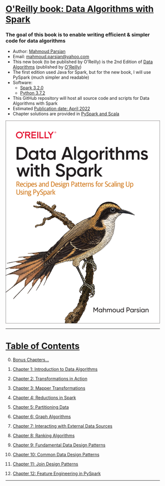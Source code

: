 # [O'Reilly book: Data Algorithms with Spark](https://www.oreilly.com/library/view/data-algorithms-with/9781492082378/)

### The goal of this book is to enable writing efficient & simpler code for data algorithms

* Author: [Mahmoud Parsian](https://www.linkedin.com/in/mahmoudparsian/) 
* Email: mahmoud.parsian@yahoo.com
* This new book (to be published by O'Reilly) is the 2nd Edition of 
  [Data Algorithms](https://www.oreilly.com/library/view/data-algorithms/9781491906170/) 
  (published by [O'Reilly](https://www.oreilly.com/library/view/data-algorithms-with/9781492082378/))
* The first edition used Java for Spark, but for the new book, I will use PySpark (much simpler and readable)
* Software:
	* [Spark 3.2.0](http://spark.apache.org/downloads.html)
	* [Python 3.7.2](https://www.python.org/downloads/)
* This GitHub repository will host all source code and scripts for Data Algorithms with Spark
* Estimated [Publication date: April 2022](https://www.oreilly.com/library/view/data-algorithms-with/9781492082378/)
* Chapter solutions are provided in [PySpark and Scala](./code/)

<a href="https://www.oreilly.com/library/view/data-algorithms-with/9781492082378/">
    <img
        alt="Data Algorithms with Spark"
        src="images/data_algorithms_with_spark.jpg"
>


-----


# Table of Contents

0. [Bonus Chapters...](./code/bonus_chapters/)

1. [Chapter 1: Introduction to Data Algorithms](./code/chap01/)

2. [Chapter 2: Transformations in Action](./code/chap02/)

3. [Chapter 3: Mapper Transformations](./code/chap03/)

4. [Chapter 4: Reductions in Spark](./code/chap04/)

5. [Chapter 5: Partitioning Data](./code/chap05/)

6. [Chapter 6: Graph Algorithms](./code/chap06/)

7. [Chapter 7: Interacting with External Data Sources](./code/chap07/)

8. [Chapter 8: Ranking Algorithms](./code/chap08/)

9. [Chapter 9: Fundamental Data Design Patterns](./code/chap09/)

10. [Chapter 10: Common Data Design Patterns](./code/chap10/)

11. [Chapter 11: Join Design Patterns](./code/chap11/)

12. [Chapter 12: Feature Engineering in PySpark](./code/chap12/)


-----


